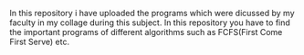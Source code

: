 In this repository i have uploaded the programs which were dicussed by my faculty in my collage during this subject.
In this repository you have to find the important programs of different algorithms such as FCFS(First Come First Serve) etc.
